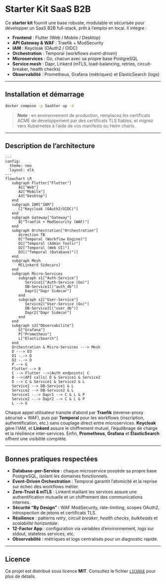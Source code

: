 # Starter Kit SaaS B2B

Ce **starter kit** fournit une base robuste, modulable et sécurisée pour développer un SaaS B2B full-stack, prêt à l’emploi en local. Il intègre :

- **Frontend** : Flutter (Web / Mobile / Desktop)  
- **API Gateway & WAF** : Traefik + ModSecurity  
- **IAM** : Keycloak (OAuth2 / OIDC)  
- **Orchestration** : Temporal (workflows _event-driven_)  
- **Microservices** : Go, chacun avec sa propre base PostgreSQL  
- **Service mesh** : Dapr, Linkerd (mTLS, load-balancing, retries, circuit-breaker, health checks)  
- **Observabilité** : Prometheus, Grafana (métriques) et ElasticSearch (logs)  

---

## Installation et démarrage

```bash
docker compose -p SaaSter up -d
```

> **Note** : en environnement de production, remplacez les certificats ACME de développement par des certificats TLS fiables, et migrez vers Kubernetes à l’aide de vos manifests ou Helm charts.

---

## Description de l’architecture

```mermaid
---
config:
  theme: neo
  layout: elk
---
flowchart LR
   subgraph Flutter["Flutter"]
      A1["Web"]
      A2["Mobile"]
      A3["Desktop"]
   end
   subgraph IAM["IAM"]
      C["Keycloak (OAuth2/OIDC)"]
   end
   subgraph Gateway["Gateway"]
      B["Traefik + ModSecurity (WAF)"]
   end
   subgraph Orchestration["Orchestration"]
      direction TB
      D["Temporal (Workflow Engine)"]
      D1["Temporal (Admin Tools)"]
      D2["Temporal (Web UI)"]
      D3[("Temporal (Database)")]
   end
   subgraph Mesh
      M[Linkerd Sidecars]
   end
   subgraph Micro-Services
      subgraph s1["Auth-Service"]
         Service1["Auth-Service (Go)"]
         DB-Service1[("auth_db")]
         Dapr1["Dapr Sidecar"]
      end
      subgraph s2["User-Service"]
         Service2["User-Service (Go)"]
         DB-Service2[("user_db")]
         Dapr2["Dapr Sidecar"]
      end
   end
   subgraph s3["Observabilité"]
      G["Grafana"]
      P["Prometheus"]
      L["ElasticSearch"]
   end
   Orchestration & Micro-Services ---> Mesh
   D ---> D3
   D1 -.-> D
   D2 -.-> D
   P --> G
   Flutter --> B
   C --> Flutter -->|Auth endpoints| C
   B -->|API calls| D & Service1 & Service2
   D --> C & Service1 & Service2 & L
   Service1 --> DB-Service1 & L
   Service2 --> DB-Service2 & L
   Service1 -.-> Dapr1 --> C & L & P
   Service2 -.-> Dapr2 --> C & L & P
   L --> G
```
Chaque appel utilisateur transite d’abord par **Traefik** (reverse-proxy sécurisé + WAF), puis par **Temporal** pour les workflows (inscription, authentification, etc.) sans couplage direct entre microservices. **Keycloak** gère l’IAM, et **Linkerd** assure le chiffrement mutuel, l’équilibrage de charge et la résilience inter-services. Enfin, **Prometheus**, **Grafana** et **ElasticSearch** offrent une visibilité complète.

---

## Bonnes pratiques respectées

- **Database-per-Service** : chaque microservice possède sa propre base PostgreSQL, isolant les domaines fonctionnels.
- **Event-Driven Orchestration** : Temporal garantit l’atomicité et la reprise sur échec des workflows métier.
- **Zero-Trust & mTLS** : Linkerd maillant les services assure une authentification mutuelle et un chiffrement des communications internes.
- **Sécurité “By Design”** : WAF ModSecurity, rate-limiting, scopes OAuth2, introspection de jetons et certificats TLS.
- **Résilience** : patterns *retry*, *circuit breaker*, *health checks*, *bulkheads* et *scalabilité horizontale*.
- **12-Factor App** : configuration via variables d’environnement, logs sur stdout, stateless services, etc.
- **Observabilité** : métriques et logs centralisés pour un diagnostic rapide.

---

## Licence

Ce projet est distribué sous licence **MIT**. Consultez le fichier [`LICENSE`](./LICENSE) pour plus de détails.
